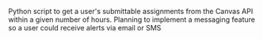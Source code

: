 Python script to get a user's submittable assignments from the Canvas API within a given number of hours. Planning to implement a messaging feature so a user could receive alerts via email or SMS